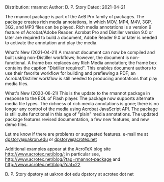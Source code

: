 Distribution: rmannot
Author: D. P. Story
Dated: 2021-04-21

The rmannot package is part of the AeB Pro family of packages. The package 
creates rich media annotations, in which MOV, MP4, M4V, 3GP, 3G2, and MP3 
files can be played. Rich media annotations is a version 9 feature of 
Acrobat/Adobe Reader. Acrobat Pro and Distiller version 9.0 or later are 
required to build a document, Adobe Reader 9.0 or later is needed to activate 
the annotation and play the media. 

What's New (2021-04-21) A rmannot document can now be compiled and built 
using non-Distiller workflows; however, the document is non-functional. A 
frame box replaces any Rich Media annotation; the frame box contains the 
caption "Distiller required". This enables document authors to use their 
favorite workflow for building and prefiewing a PDF; an Acrobat/Distiller 
workflow is still needed to producing annotations that play media files. 

What's New (2020-08-21) This is the update to the rmannot package in response 
to the EOL of Flash player. The package now supports alternate media file 
types. The richness of rich media annotations is gone; there is no longer any 
control of the media using Acrobat JavaScript API. The package is still quite 
functional in this age of "plain" media annotations. The updated package 
features revised documentation, a few new features, and new demo files.

Let me know if there are problems or suggested features.  e-mail
me at dpstory@uakron.edu or dpstory@acrotex.net

Additional examples appear at the AcroTeX blog site
http://www.acrotex.net/blog/; in particular see, 
http://www.acrotex.net/blog/?tag=rmannot-package and
http://www.acrotex.net/blog/?cat=22


D. P. Story
dpstory at uakron dot edu
dpstory at acrotex dot net
